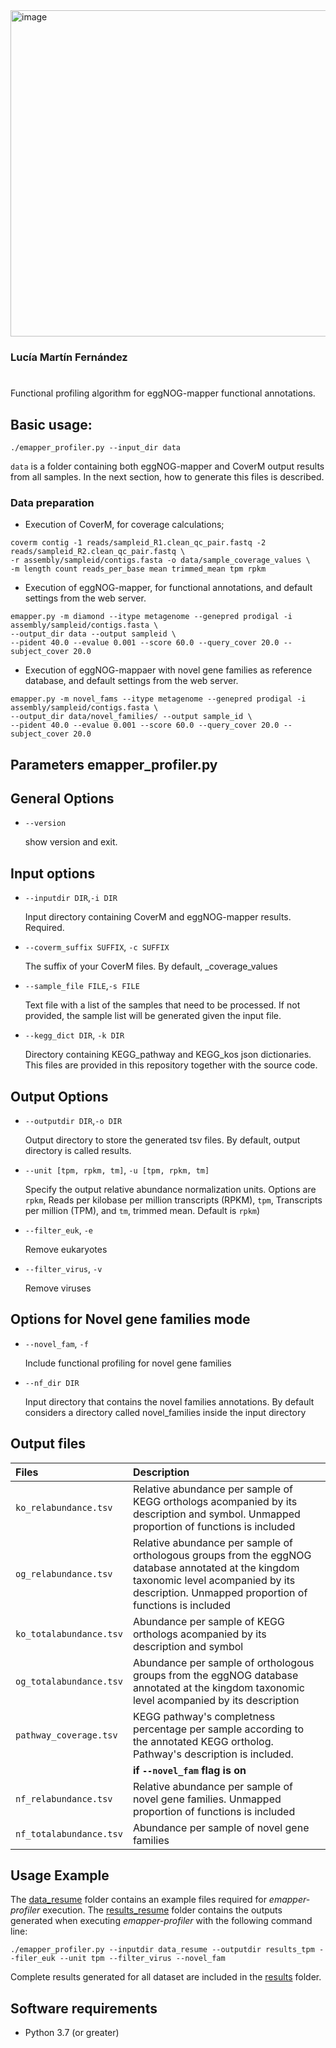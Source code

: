 
<img width="522" alt="image" src="https://github.com/luciamartinf/TFM/assets/56353778/17243875-e6f0-4da8-aa6e-51dfeb90c7bc">

### Lucía Martín Fernández
#

Functional profiling algorithm for eggNOG-mapper functional annotations. 


## Basic usage:

```
./emapper_profiler.py --input_dir data
```
`data` is a folder containing both eggNOG-mapper and CoverM output results from all samples. In the next section, how to generate this files is described.  

### Data preparation

* Execution of CoverM, for coverage calculations; 

```
coverm contig -1 reads/sampleid_R1.clean_qc_pair.fastq -2 reads/sampleid_R2.clean_qc_pair.fastq \
-r assembly/sampleid/contigs.fasta -o data/sample_coverage_values \
-m length count reads_per_base mean trimmed_mean tpm rpkm
```

* Execution of eggNOG-mapper, for functional annotations, and default settings from the web server.

```
emapper.py -m diamond --itype metagenome --genepred prodigal -i assembly/sampleid/contigs.fasta \
--output_dir data --output sampleid \ 
--pident 40.0 --evalue 0.001 --score 60.0 --query_cover 20.0 --subject_cover 20.0
```

* Execution of eggNOG-mappaer with novel gene families as reference database, and default settings from the web server.

```
emapper.py -m novel_fams --itype metagenome --genepred prodigal -i assembly/sampleid/contigs.fasta \
--output_dir data/novel_families/ --output sample_id \
--pident 40.0 --evalue 0.001 --score 60.0 --query_cover 20.0 --subject_cover 20.0
```

## Parameters emapper_profiler.py

## General Options

* `--version`

     show version and exit.

## Input options 

* `--inputdir DIR`,`-i DIR`

     Input directory containing CoverM and eggNOG-mapper results. Required.

* `--coverm_suffix SUFFIX`, `-c SUFFIX`

     The suffix of your CoverM files. By default, _coverage_values

* `--sample_file FILE`,`-s FILE`

     Text file with a list of the samples that need to be processed. If not provided, the sample list will be generated given the input file. 

* `--kegg_dict DIR`, `-k DIR`

     Directory containing KEGG_pathway and KEGG_kos json dictionaries. This files are provided in this repository together with the source code.
  
## Output Options

* `--outputdir DIR`,`-o DIR`

     Output directory to store the generated tsv files. By default, output directory is called results.

* `--unit [tpm, rpkm, tm]`, `-u [tpm, rpkm, tm]`
  
     Specify the output relative abundance normalization units. Options are `rpkm`, Reads per kilobase per million transcripts (RPKM), `tpm`, Transcripts per million (TPM),  and `tm`, trimmed mean. Default is `rpkm`)

* `--filter_euk`, `-e`

     Remove eukaryotes

* `--filter_virus`, `-v`

     Remove viruses

## Options for Novel gene families mode

* `--novel_fam`, `-f`

     Include functional profiling for novel gene families

* `--nf_dir DIR`

     Input directory that contains the novel families annotations. By default considers a directory called novel_families inside the input directory


## Output files

| **Files**                           | **Description**                                                                                                 |                                                   
|:----------------------------------------|:----------------------------------------------------------------------------------------------------------------|
|`ko_relabundance.tsv`                                |  Relative abundance per sample of KEGG orthologs acompanied by its description and symbol. Unmapped proportion of functions is included                      |                  
|`og_relabundance.tsv`                                  | Relative abundance per sample of orthologous groups from the eggNOG database annotated at the kingdom taxonomic level acompanied by its description. Unmapped proportion of functions is included          |                                                               
|`ko_totalabundance.tsv`                                | Abundance per sample of KEGG orthologs acompanied by its description and symbol                      |                  
|`og_totalabundance.tsv`                                  | Abundance per sample of orthologous groups from the eggNOG database annotated at the kingdom taxonomic level acompanied by its description          |  
|`pathway_coverage.tsv`                                  |  KEGG pathway's completness percentage per sample according to the annotated KEGG ortholog. Pathway's description is included.                      |     
|                |         **if `--novel_fam` flag is on**                                                                                                 |      
|`nf_relabundance.tsv`                                  |  Relative abundance per sample of novel gene families. Unmapped proportion of functions is included          |                                                       
|`nf_totalabundance.tsv`                                  | Abundance per sample of novel gene families          |                                                               

## Usage Example

The [data_resume](data_resume) folder contains an example files required for *emapper-profiler* execution. The [results_resume](results_resume) folder contains the outputs generated when executing *emapper-profiler* with the following command line:

```
./emapper_profiler.py --inputdir data_resume --outputdir results_tpm --filer_euk --unit tpm --filter_virus --novel_fam

```

Complete results generated for all dataset are included in the [results](results) folder. 

## Software requirements

* Python 3.7 (or greater)



